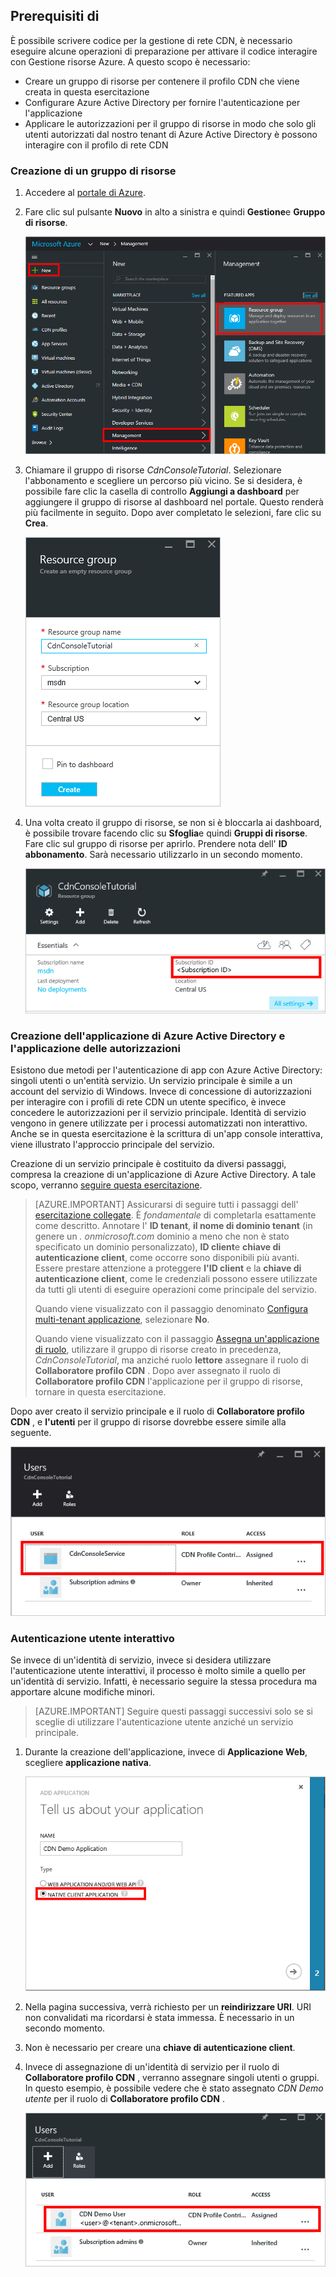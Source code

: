 ## <a name="prerequisites"></a>Prerequisiti di

È possibile scrivere codice per la gestione di rete CDN, è necessario eseguire alcune operazioni di preparazione per attivare il codice interagire con Gestione risorse Azure.  A questo scopo è necessario:

* Creare un gruppo di risorse per contenere il profilo CDN che viene creata in questa esercitazione
* Configurare Azure Active Directory per fornire l'autenticazione per l'applicazione
* Applicare le autorizzazioni per il gruppo di risorse in modo che solo gli utenti autorizzati dal nostro tenant di Azure Active Directory è possono interagire con il profilo di rete CDN

### <a name="creating-the-resource-group"></a>Creazione di un gruppo di risorse

1. Accedere al [portale di Azure](https://portal.azure.com).

2. Fare clic sul pulsante **Nuovo** in alto a sinistra e quindi **Gestione**e **Gruppo di risorse**.
    
    ![Creare un nuovo gruppo di risorse](./media/cdn-app-dev-prep/cdn-new-rg-1-include.png)

3. Chiamare il gruppo di risorse *CdnConsoleTutorial*.  Selezionare l'abbonamento e scegliere un percorso più vicino.  Se si desidera, è possibile fare clic la casella di controllo **Aggiungi a dashboard** per aggiungere il gruppo di risorse al dashboard nel portale.  Questo renderà più facilmente in seguito.  Dopo aver completato le selezioni, fare clic su **Crea**.

    ![Assegnare un nome al gruppo di risorse](./media/cdn-app-dev-prep/cdn-new-rg-2-include.png)

4. Una volta creato il gruppo di risorse, se non si è bloccarla ai dashboard, è possibile trovare facendo clic su **Sfoglia**e quindi **Gruppi di risorse**.  Fare clic sul gruppo di risorse per aprirlo.  Prendere nota dell' **ID abbonamento**.  Sarà necessario utilizzarlo in un secondo momento.

    ![Assegnare un nome al gruppo di risorse](./media/cdn-app-dev-prep/cdn-subscription-id-include.png)

### <a name="creating-the-azure-ad-application-and-applying-permissions"></a>Creazione dell'applicazione di Azure Active Directory e l'applicazione delle autorizzazioni

Esistono due metodi per l'autenticazione di app con Azure Active Directory: singoli utenti o un'entità servizio. Un servizio principale è simile a un account del servizio di Windows.  Invece di concessione di autorizzazioni per interagire con i profili di rete CDN un utente specifico, è invece concedere le autorizzazioni per il servizio principale.  Identità di servizio vengono in genere utilizzate per i processi automatizzati non interattivo.  Anche se in questa esercitazione è la scrittura di un'app console interattiva, viene illustrato l'approccio principale del servizio.

Creazione di un servizio principale è costituito da diversi passaggi, compresa la creazione di un'applicazione di Azure Active Directory.  A tale scopo, verranno [seguire questa esercitazione](../articles/resource-group-create-service-principal-portal.md).

> [AZURE.IMPORTANT] Assicurarsi di seguire tutti i passaggi dell' [esercitazione collegate](../articles/resource-group-create-service-principal-portal.md).  È *fondamentale* di completarla esattamente come descritto.  Annotare l' **ID tenant**, **il nome di dominio tenant** (in genere un *. onmicrosoft.com* dominio a meno che non è stato specificato un dominio personalizzato), **ID client**e **chiave di autenticazione client**, come occorre sono disponibili più avanti.  Essere prestare attenzione a proteggere **l'ID client** e la **chiave di autenticazione client**, come le credenziali possono essere utilizzate da tutti gli utenti di eseguire operazioni come principale del servizio. 
>   
> Quando viene visualizzato con il passaggio denominato [Configura multi-tenant applicazione](../articles/resource-group-create-service-principal-portal.md#configure-multi-tenant-application), selezionare **No**.
> 
> Quando viene visualizzato con il passaggio [Assegna un'applicazione di ruolo](../articles/resource-group-create-service-principal-portal.md#assign-application-to-role), utilizzare il gruppo di risorse creato in precedenza, *CdnConsoleTutorial*, ma anziché ruolo **lettore** assegnare il ruolo di **Collaboratore profilo CDN** .  Dopo aver assegnato il ruolo di **Collaboratore profilo CDN** l'applicazione per il gruppo di risorse, tornare in questa esercitazione. 

Dopo aver creato il servizio principale e il ruolo di **Collaboratore profilo CDN** , e **l'utenti** per il gruppo di risorse dovrebbe essere simile alla seguente.

![Blade utenti](./media/cdn-app-dev-prep/cdn-service-principal-include.png)


### <a name="interactive-user-authentication"></a>Autenticazione utente interattivo

Se invece di un'identità di servizio, invece si desidera utilizzare l'autenticazione utente interattivi, il processo è molto simile a quello per un'identità di servizio.  Infatti, è necessario seguire la stessa procedura ma apportare alcune modifiche minori.

> [AZURE.IMPORTANT] Seguire questi passaggi successivi solo se si sceglie di utilizzare l'autenticazione utente anziché un servizio principale.

1. Durante la creazione dell'applicazione, invece di **Applicazione Web**, scegliere **applicazione nativa**. 
    
    ![Applicazione nativa](./media/cdn-app-dev-prep/cdn-native-application-include.png)
    
2. Nella pagina successiva, verrà richiesto per un **reindirizzare URI**.  URI non convalidati ma ricordarsi è stata immessa.  È necessario in un secondo momento. 

3. Non è necessario per creare una **chiave di autenticazione client**.

4. Invece di assegnazione di un'identità di servizio per il ruolo di **Collaboratore profilo CDN** , verranno assegnare singoli utenti o gruppi.  In questo esempio, è possibile vedere che è stato assegnato *CDN Demo utente* per il ruolo di **Collaboratore profilo CDN** .  
    
    ![Accesso degli utenti singoli](./media/cdn-app-dev-prep/cdn-aad-user-include.png)

